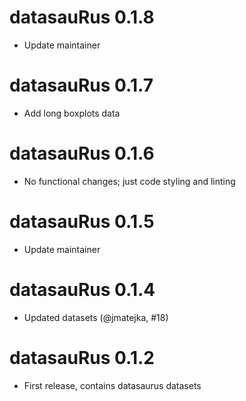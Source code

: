 # datasauRus 0.1.8

* Update maintainer

# datasauRus 0.1.7

* Add long boxplots data

# datasauRus 0.1.6

* No functional changes; just code styling and linting

# datasauRus 0.1.5

* Update maintainer

# datasauRus 0.1.4

* Updated datasets (@jmatejka, #18)

# datasauRus 0.1.2

* First release, contains datasaurus datasets

